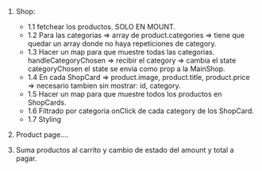 1. Shop:
    - 1.1 fetchear los productos. SOLO EN MOUNT. <DONE>
    - 1.2 Para las categorias => array de product.categories => tiene que quedar un array donde no haya
          repeticiones de category. <DONE>
    - 1.3 Hacer un map para que muestre todas las categorias. <DONE>
        handleCategoryChosen => recibir el category => cambia el state categoryChosen
        el state se envia como prop a la MainShop.
    - 1.4 En cada ShopCard => product.image, product.title, product.price => necesario tambien sin 
          mostrar: id, category. <DONE>
    - 1.5 Hacer un map para que muestre todos los productos en ShopCards. <DONE>
    - 1.6 Filtrado por categoria onClick de cada category de los ShopCard. <DONE>
    - 1.7 Styling <DONE>

2. Product page....

3. Suma productos al carrito y cambio de estado del amount y total a pagar.



